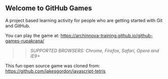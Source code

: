 ## Welcome to GitHub Games

A project based learning activity for people who are getting started with Git and GitHub.

You can play the game at: https://archinnova-training.github.io/github-games-rupakrana/

>> _*SUPPORTED BROWSERS*: Chrome, Firefox, Safari, Opera and IE9+_

This fun open source game was cloned from: https://github.com/jakesgordon/javascript-tetris
